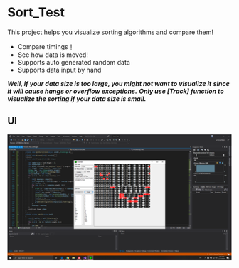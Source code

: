 # Sort_Test

This project helps you visualize sorting algorithms and compare them!
- Compare timings！
- See how data is moved!
- Supports auto generated random data
- Supports data input by hand

***Well, if your data size is too large, you might not want to visualize it***
***since it will cause hangs or overflow exceptions.***
***Only use [Track] function to visualize the sorting if your data size is small.***

 ## UI

![UI](images/SortTest.png)